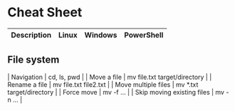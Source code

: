 # Cheat Sheet

| Description | Linux | Windows | PowerShell |
| --- | --- | --- | --- |

## File system
| Navigation | cd, ls, pwd |
| Move a file | mv file.txt target/directory |
| Rename a file | mv file.txt file2.txt |
| Move multiple files | mv *.txt target/directory |
| Force move | mv -f ... |
| Skip moving existing files | mv -n ... |

